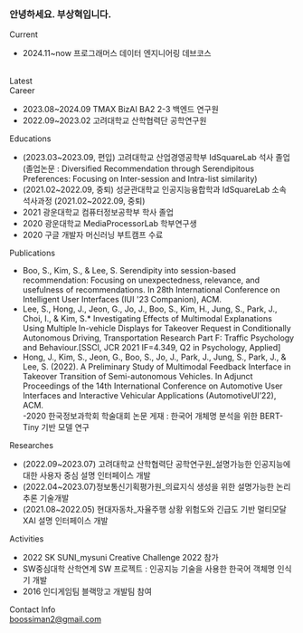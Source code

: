 <h3>안녕하세요. 부상혁입니다.</h3>

Current<br>
 - 2024.11~now 프로그래머스 데이터 엔지니어링 데브코스 <br><br>

Latest<br>
Career<br>
 - 2023.08~2024.09  TMAX BizAI BA2 2-3 백엔드 연구원 <br>
 - 2022.09~2023.02 고려대학교 산학협력단 공학연구원 <br>

Educations<br>
 - (2023.03\~2023.09, 편입) 고려대학교 산업경영공학부 IdSquareLab 석사 졸업 <br>
  (졸업논문 : Diversified Recommendation through Serendipitous Preferences: Focusing on Inter-session and Intra-list similarity)<br>
 - (2021.02\~2022.09, 중퇴) 성균관대학교 인공지능융합학과 IdSquareLab 소속 석사과정 (2021.02\~2022.09, 중퇴)<br>
 - 2021 광운대학교 컴퓨터정보공학부 학사 졸업<br>
 - 2020 광운대학교 MediaProcessorLab 학부연구생<br>
 - 2020 구글 개발자 머신러닝 부트캠프 수료<br>
 
Publications<br>
 - Boo, S., Kim, S., & Lee, S. Serendipity into session-based recommendation: Focusing on unexpectedness, relevance, and usefulness of recommendations. In 28th International Conference on Intelligent User Interfaces (IUI '23 Companion), ACM. <br>
 - Lee, S., Hong, J., Jeon, G., Jo, J., Boo, S., Kim, H., Jung, S., Park, J., Choi, I., &  Kim, S.* Investigating Effects of Multimodal Explanations Using Multiple In-vehicle Displays for Takeover Request in Conditionally Autonomous Driving, Transportation Research Part F: Traffic Psychology and Behaviour.[SSCI, JCR 2021 IF=4.349, Q2 in Psychology, Applied] <br>
 - Hong, J., Kim, S., Jeon, G., Boo, S., Jo, J., Park, J., Jung, S., Park, J., & Lee, S. (2022).  A Preliminary Study of Multimodal Feedback Interface in Takeover Transition of Semi-autonomous Vehicles. In Adjunct Proceedings of the 14th International Conference on Automotive User Interfaces and Interactive Vehicular Applications (AutomotiveUI’22), ACM.<br>
 -2020 한국정보과학회 학술대회 논문 게재 : 한국어 개체명 분석을 위한 BERT-Tiny 기반 모델 연구<br>
 
Researches<br>
 - (2022.09\~2023.07) 고려대학교 산학협력단 공학연구원_설명가능한 인공지능에 대한 사용자 중심 설명 인터페이스 개발<br>
 - (2022.04\~2023.07)정보통신기획평가원_의료지식 생성을 위한 설명가능한 논리추론 기술개발<br>
 - (2021.08\~2022.05) 현대자동차_자율주행 상황 위험도와 긴급도 기반 멀티모달 XAI 설명 인터페이스 개발<br>

Activities<br>
 - 2022 SK SUNI_mysuni Creative Challenge 2022 참가<br>
 - SW중심대학 산학연계 SW 프로젝트 : 인공지능 기술을 사용한 한국어 객체명 인식기 개발<br>
 - 2016 인디게임팀 블랙망고 개발팀 참여<br>

Contact Info<br>
boossiman2@gmail.com<br>
